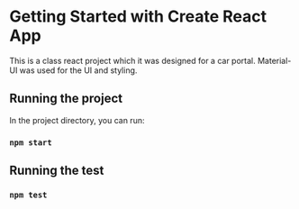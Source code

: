 # Getting Started with Create React App

This is a class react project which it was designed for a car portal. Material-UI was used for the UI and styling.

## Running the project

In the project directory, you can run:

### `npm start`

## Running the test

### `npm test`
